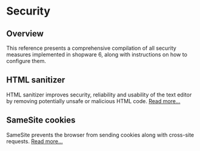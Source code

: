 # Security

## Overview
This reference presents a comprehensive compilation of all security measures implemented in shopware 6, along with instructions on how to configure them.

## HTML sanitizer
HTML sanitizer improves security, reliability and usability of the text editor by removing potentially unsafe or malicious HTML code. [Read more...](../../../guides/hosting/configurations/shopware/html-sanitizer.md)

## SameSite cookies
SameSite prevents the browser from sending cookies along with cross-site requests. [Read more...](../../../guides/hosting/configurations/framework/samesite-protection.md)
